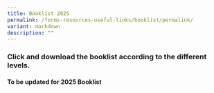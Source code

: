```yaml
---
title: Booklist 2025
permalink: /forms-resources-useful-links/booklist/permalink/
variant: markdown
description: ""
---
```

### Click and download the booklist according to the different levels.

#### To be updated for 2025 Booklist